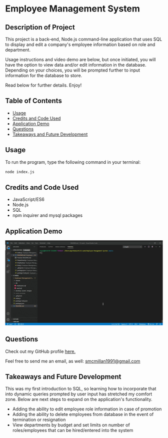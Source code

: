 # Employee Management System

## Description of Project
This project is a back-end, Node.js command-line application that uses SQL to display and edit a company's employee information based on role and department.   

Usage instructions and video demo are below, but once initiated, you will have the option to view data and/or edit information in the database.  Depending on your choices, you will be prompted further to input information for the database to store.  

Read below for further details.  Enjoy!

## Table of Contents

- [Usage](#usage)
- [Credits and Code Used](#credits-and-code-used)
- [Application Demo](#application-demo)
- [Questions](#questions)
- [Takeaways and Future Development](#takeaways-and-future-development)

## Usage
To run the program, type the following command in your terminal:

```bash
node index.js
```

## Credits and Code Used

- JavaScript/ES6
- Node.js
- SQL
- npm inquirer and mysql packages

## Application Demo

![employee-manager](./develop//assets/images/employee-manager.gif)

## Questions
Check out my GitHub profile [here.](https://github.com/smcmillan28)

Feel free to send me an email, as well: smcmillan1991@gmail.com

## Takeaways and Future Development
This was my first introduction to SQL, so learning how to incorporate that into dynamic queries prompted by user input has stretched my comfort zone.  Below are next steps to expand on the application's functionality.  

- Adding the ability to edit employee role information in case of promotion
- Adding the ability to delete employees from database in the event of termination or resignation
- View departments by budget and set limits on number of roles/employees that can be hired/entered into the system